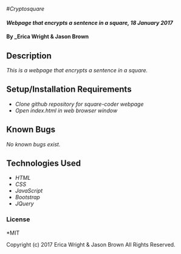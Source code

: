 #_Cryptosquare_

#### _Webpage that encrypts a sentence in a square, 18 January 2017_

#### By _Erica Wright & Jason Brown

## Description

_This is a webpage that encrypts a sentence in a square._

## Setup/Installation Requirements

* _Clone github repository for square-coder webpage_
* _Open index.html in web browser window_

## Known Bugs
_No known bugs exist._

## Technologies Used
* _HTML_
* _CSS_
* _JavaScript_
* _Bootstrap_
* _JQuery_

### License
*MIT

Copyright (c) 2017 Erica Wright & Jason Brown All Rights Reserved.

